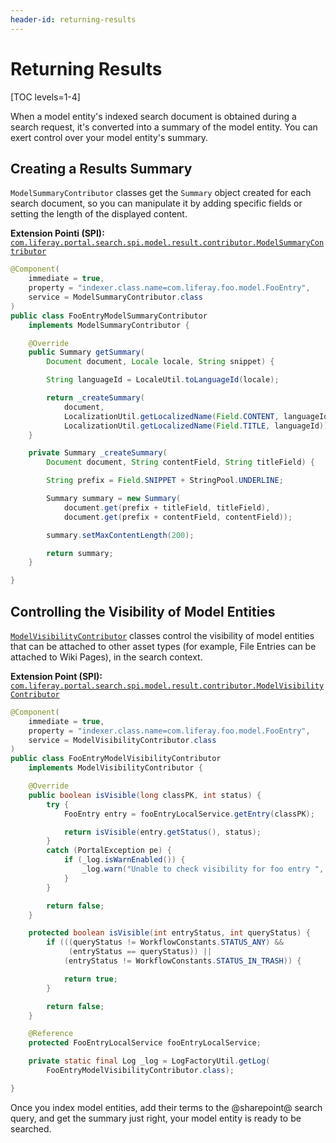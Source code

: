 ```yaml
---
header-id: returning-results
---
```


# Returning Results

[TOC levels=1-4]

When a model entity's indexed search document is obtained during a search
request, it's converted into a summary of the model entity. You can exert
control over your model entity's summary.

## Creating a Results Summary

`ModelSummaryContributor` classes get the `Summary` object created for each
search document, so you can manipulate it by adding specific fields or setting
the length of the displayed content.

**Extension Pointi (SPI):** [`com.liferay.portal.search.spi.model.result.contributor.ModelSummaryContributor`](https://github.com/liferay/liferay-portal/blob/7.2.0-ga1/modules/apps/portal-search/portal-search-spi/src/main/java/com/liferay/portal/search/spi/model/result/contributor/ModelSummaryContributor.java)

```java
@Component(
	immediate = true,
	property = "indexer.class.name=com.liferay.foo.model.FooEntry",
	service = ModelSummaryContributor.class
)
public class FooEntryModelSummaryContributor
	implements ModelSummaryContributor {

	@Override
	public Summary getSummary(
		Document document, Locale locale, String snippet) {

		String languageId = LocaleUtil.toLanguageId(locale);

		return _createSummary(
			document,
			LocalizationUtil.getLocalizedName(Field.CONTENT, languageId),
			LocalizationUtil.getLocalizedName(Field.TITLE, languageId));
	}

	private Summary _createSummary(
		Document document, String contentField, String titleField) {

		String prefix = Field.SNIPPET + StringPool.UNDERLINE;

		Summary summary = new Summary(
			document.get(prefix + titleField, titleField),
			document.get(prefix + contentField, contentField));

		summary.setMaxContentLength(200);

		return summary;
	}

}
```

## Controlling the Visibility of Model Entities

[`ModelVisibilityContributor`](https://github.com/liferay/liferay-portal/blob/7.2.0-ga1/modules/apps/portal-search/portal-search-spi/src/main/java/com/liferay/portal/search/spi/model/result/contributor/ModelVisibilityContributor.java) 
classes control the visibility of model entities that can be attached to other
asset types (for example, File Entries can be attached to Wiki Pages), in the
search context. 

**Extension Point (SPI):** [`com.liferay.portal.search.spi.model.result.contributor.ModelVisibilityContributor`](https://github.com/liferay/liferay-portal/blob/7.2.0-ga1/modules/apps/portal-search/portal-search-spi/src/main/java/com/liferay/portal/search/spi/model/result/contributor/ModelVisibilityContributor.java)

```java
@Component(
	immediate = true,
	property = "indexer.class.name=com.liferay.foo.model.FooEntry",
	service = ModelVisibilityContributor.class
)
public class FooEntryModelVisibilityContributor
	implements ModelVisibilityContributor {

	@Override
	public boolean isVisible(long classPK, int status) {
		try {
			FooEntry entry = fooEntryLocalService.getEntry(classPK);

			return isVisible(entry.getStatus(), status);
		}
		catch (PortalException pe) {
			if (_log.isWarnEnabled()) {
				_log.warn("Unable to check visibility for foo entry ", pe);
			}
		}

		return false;
	}

	protected boolean isVisible(int entryStatus, int queryStatus) {
		if (((queryStatus != WorkflowConstants.STATUS_ANY) &&
			 (entryStatus == queryStatus)) ||
			(entryStatus != WorkflowConstants.STATUS_IN_TRASH)) {

			return true;
		}

		return false;
	}

	@Reference
	protected FooEntryLocalService fooEntryLocalService;

	private static final Log _log = LogFactoryUtil.getLog(
		FooEntryModelVisibilityContributor.class);

}
```

Once you index model entities, add their terms to the @sharepoint@ search query,
and get the summary just right, your model entity is ready to be searched.

